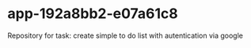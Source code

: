 # app-192a8bb2-e07a61c8
Repository for task: create simple to do list with autentication via google
